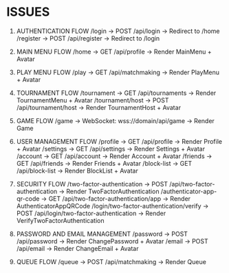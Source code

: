 # ISSUES

1. AUTHENTICATION FLOW
   /login → POST /api/login → Redirect to /home
   /register → POST /api/register → Redirect to /login

2. MAIN MENU FLOW
   /home → GET /api/profile → Render MainMenu + Avatar

3. PLAY MENU FLOW
   /play → GET /api/matchmaking → Render PlayMenu + Avatar

4. TOURNAMENT FLOW
   /tournament → GET /api/tournaments → Render TournamentMenu + Avatar
   /tournament/host → POST /api/tournament/host → Render TournamentHost + Avatar

5. GAME FLOW
   /game → WebSocket: wss://domain/api/game → Render Game

6. USER MANAGEMENT FLOW
   /profile → GET /api/profile → Render Profile + Avatar
   /settings → GET /api/settings → Render Settings + Avatar
   /account → GET /api/account → Render Account + Avatar
   /friends → GET /api/friends → Render Friends + Avatar
   /block-list → GET /api/block-list → Render BlockList + Avatar

7. SECURITY FLOW
   /two-factor-authentication → POST /api/two-factor-authentication → Render TwoFactorAuthentication
   /authenticator-app-qr-code → GET /api/two-factor-authentication/app → Render AuthenticatorAppQRCode
   /login/two-factor-authentication/verify → POST /api/login/two-factor-authentication → Render VerifyTwoFactorAuthentication

8. PASSWORD AND EMAIL MANAGEMENT
   /password → POST /api/password → Render ChangePassword + Avatar
   /email → POST /api/email → Render ChangeEmail + Avatar

9. QUEUE FLOW
   /queue → POST /api/matchmaking → Render Queue
